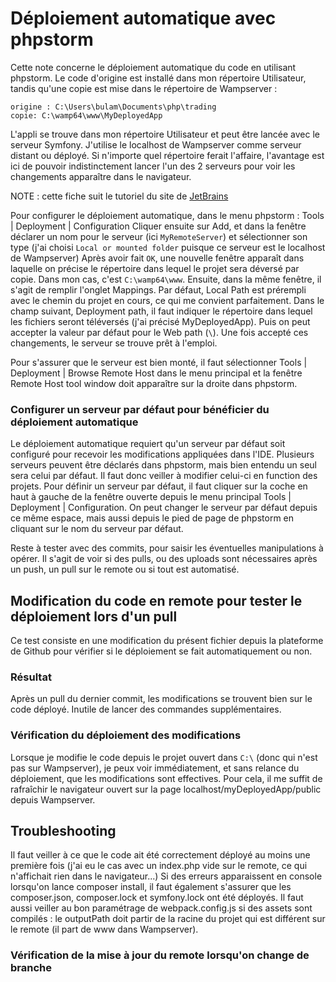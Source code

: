 # Déploiement automatique avec phpstorm

Cette note concerne le déploiement automatique du code en utilisant phpstorm.
Le code d'origine est installé dans mon répertoire Utilisateur, tandis qu'une copie est mise dans le répertoire de Wampserver :

```
origine : C:\Users\bulam\Documents\php\trading
copie: C:\wamp64\www\MyDeployedApp
```

L'appli se trouve dans mon répertoire Utilisateur et peut être lancée avec le serveur Symfony.
J'utilise le localhost de Wampserver comme serveur distant ou déployé.
Si n'importe quel répertoire ferait l'affaire, l'avantage est ici de pouvoir indistinctement lancer l'un des 2 serveurs pour voir les changements apparaître dans le navigateur.

NOTE : cette fiche suit le tutoriel du site de [JetBrains](https://www.jetbrains.com/help/phpstorm/tutorial-deployment-in-product.html)

Pour configurer le déploiement automatique, dans le menu phpstorm : Tools | Deployment | Configuration
Cliquer ensuite sur Add, et dans la fenêtre déclarer un nom pour le serveur (ici `MyRemoteServer`) et sélectionner son type (j'ai choisi `Local or mounted folder` puisque ce serveur est le localhost de Wampserver)
Après avoir fait `OK`, une nouvelle fenêtre apparaît dans laquelle on précise le répertoire dans lequel le projet sera déversé par copie. Dans mon cas, c'est `C:\wamp64\www`.
Ensuite, dans la même fenêtre, il s'agit de remplir l'onglet Mappings. Par défaut, Local Path est prérempli avec le chemin du projet en cours, ce qui me convient parfaitement.
Dans le champ suivant, Deployment path, il faut indiquer le répertoire dans lequel les fichiers seront téléversés (j'ai précisé MyDeployedApp). Puis on peut accepter la valeur par défaut pour le Web path (`\`).
Une fois accepté ces changements, le serveur se trouve prêt à l'emploi.

Pour s'assurer que le serveur est bien monté, il faut sélectionner Tools | Deployment | Browse Remote Host dans le menu principal et la fenêtre Remote Host tool window doit apparaître sur la droite dans phpstorm.

### Configurer un serveur par défaut pour bénéficier du déploiement automatique

Le déploiement automatique requiert qu'un serveur par défaut soit configuré pour recevoir les modifications appliquées dans l'IDE.
Plusieurs serveurs peuvent être déclarés dans phpstorm, mais bien entendu un seul sera celui par défaut. Il faut donc veiller à modifier celui-ci en function des projets.
Pour définir un serveur par défaut, il faut cliquer sur la coche en haut à gauche de la fenêtre ouverte depuis le menu principal Tools | Deployment | Configuration.
On peut changer le serveur par défaut depuis ce même espace, mais aussi depuis le pied de page de phpstorm en cliquant sur le nom du serveur par défaut.

Reste à tester avec des commits, pour saisir les éventuelles manipulations à opérer.
Il s'agit de voir si des pulls, ou des uploads sont nécessaires après un push, un pull sur le remote ou si tout est automatisé.

## Modification du code en remote pour tester le déploiement lors d'un pull

Ce test consiste en une modification du présent fichier depuis la plateforme de Github pour vérifier si le déploiement se fait automatiquement ou non.

### Résultat

Après un pull du dernier commit, les modifications se trouvent bien sur le code déployé. Inutile de lancer des commandes supplémentaires.

### Vérification du déploiement des modifications

Lorsque je modifie le code depuis le projet ouvert dans `C:\` (donc qui n'est pas sur Wampserver), je peux voir immédiatement, et sans relance du déploiement, que les modifications sont effectives. 
Pour cela, il me suffit de rafraîchir le navigateur ouvert sur la page localhost/myDeployedApp/public depuis Wampserver.

## Troubleshooting

Il faut veiller à ce que le code ait été correctement déployé au moins une première fois (j'ai eu le cas avec un index.php vide sur le remote, ce qui n'affichait rien dans le navigateur...)
Si des erreurs apparaissent en console lorsqu'on lance composer install, il faut également s'assurer que les composer.json, composer.lock et symfony.lock ont été déployés.
Il faut aussi veiller au bon paramétrage de webpack.config.js si des assets sont compilés : le outputPath doit partir de la racine du projet qui est différent sur le remote (il part de www dans Wampserver).
### Vérification de la mise à jour du remote lorsqu'on change de branche

